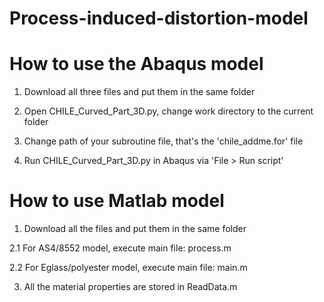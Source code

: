 # Process-induced-distortion-model

# How to use the Abaqus model
1. Download all three files and put them in the same folder

2. Open CHILE_Curved_Part_3D.py, change work directory to the current folder

3. Change path of your subroutine file, that's the 'chile_addme.for' file

4. Run CHILE_Curved_Part_3D.py in Abaqus via 'File > Run script'

# How to use Matlab model
1. Download all the files and put them in the same folder

2.1 For AS4/8552 model, execute main file: process.m

2.2 For Eglass/polyester model, execute main file: main.m

3. All the material properties are stored in ReadData.m
